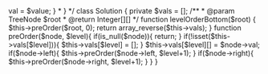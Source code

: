 <?php
/**
 * Definition for a binary tree node.
 * class TreeNode {
 *     public $val = null;
 *     public $left = null;
 *     public $right = null;
 *     function __construct($value) { $this->val = $value; }
 * }
 */
class Solution {
    private $vals = [];
    /**
     * @param TreeNode $root
     * @return Integer[][]
     */
    function levelOrderBottom($root) {
        $this->preOrder($root, 0);
        return array_reverse($this->vals);
    }
    function preOrder($node, $level){
        if(is_null($node)){
            return;
        }
        if(!isset($this->vals[$level])){
            $this->vals[$level] = [];
        }
        $this->vals[$level][] = $node->val;
        if($node->left){
            $this->preOrder($node->left, $level+1);
        }
        if($node->right){
            $this->preOrder($node->right, $level+1);
        }
    }
}
